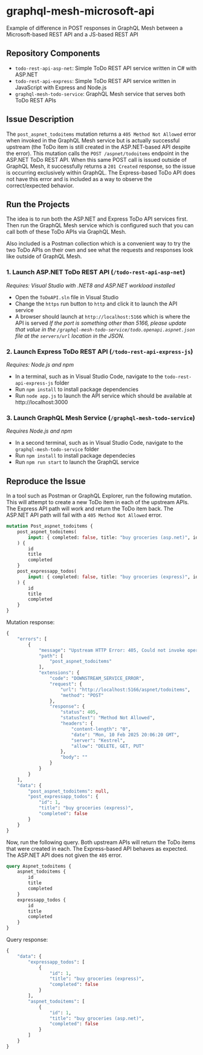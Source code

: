 # graphql-mesh-microsoft-api
Example of difference in POST responses in GraphQL Mesh between a Microsoft-based REST API and a JS-based REST API

## Repository Components
- `todo-rest-api-asp-net`: Simple ToDo REST API service written in C# with ASP.NET
- `todo-rest-api-express`: Simple ToDo REST API service written in JavaScript with Express and Node.js
- `graphql-mesh-todo-service`: GraphQL Mesh service that serves both ToDo REST APIs

## Issue Description
The `post_aspnet_todoitems` mutation returns a `405 Method Not Allowed` error when invoked in the GraphQL Mesh service but is actually successful upstream (the ToDo item is still created in the ASP.NET-based API despite the error). This mutation calls the `POST /aspnet/todoitems` endpoint in the ASP.NET ToDo REST API. When this same POST call is issued outside of GraphQL Mesh, it successfully returns a `201 Created` response, so the issue is occurring exclusively within GraphQL. The Express-based ToDo API does not have this error and is included as a way to observe the correct/expected behavior.

## Run the Projects
The idea is to run both the ASP.NET and Express ToDo API services first. Then run the GraphQL Mesh service which is configured such that you can call both of these ToDo APIs via GraphQL Mesh.

Also included is a Postman collection which is a convenient way to try the two ToDo APIs on their own and see what the requests and responses look like outside of GraphQL Mesh.

### 1. Launch ASP.NET ToDo REST API (`/todo-rest-api-asp-net`)
*Requires: Visual Studio with .NET8 and ASP.NET workload installed*
- Open the `ToDoAPI.sln` file in Visual Studio
- Change the `https` run button to `http` and click it to launch the API service
- A browser should launch at `http://localhost:5166` which is where the API is served
*If the port is something other than 5166, please update that value in the `/graphql-mesh-todo-service/todo.openapi.aspnet.json` file at the `servers/url` location in the JSON.*

### 2. Launch Express ToDo REST API (`/todo-rest-api-express-js`)
*Requires: Node.js and npm*
- In a terminal, such as in Visual Studio Code, navigate to the `todo-rest-api-express-js` folder
- Run `npm install` to install package dependencies
- Run `node app.js` to launch the API service which should be available at http://localhost:3000

### 3. Launch GraphQL Mesh Service (`/graphql-mesh-todo-service`)
*Requires Node.js and npm*
- In a second terminal, such as in Visual Studio Code, navigate to the `graphql-mesh-todo-service` folder
- Run `npm install` to install package dependecies
- Run `npm run start` to launch the GraphQL service

## Reproduce the Issue
In a tool such as Postman or GraphQL Explorer, run the following mutation. This will attempt to create a new ToDo item in each of the upstream APIs. The Express API path will work and return the ToDo item back. The ASP.NET API path will fail with a `405 Method Not Allowed` error.

```graphql
mutation Post_aspnet_todoitems {
    post_aspnet_todoitems(
        input: { completed: false, title: "buy groceries (asp.net)", id: 1 }
    ) {
        id
        title
        completed
    }
    post_expressapp_todos(
        input: { completed: false, title: "buy groceries (express)", id: 1 }
    ) {
        id
        title
        completed
    }
}
```

Mutation response:
```graphql
{
    "errors": [
        {
            "message": "Upstream HTTP Error: 405, Could not invoke operation POST /aspnet/todoitems",
            "path": [
                "post_aspnet_todoitems"
            ],
            "extensions": {
                "code": "DOWNSTREAM_SERVICE_ERROR",
                "request": {
                    "url": "http://localhost:5166/aspnet/todoitems",
                    "method": "POST"
                },
                "response": {
                    "status": 405,
                    "statusText": "Method Not Allowed",
                    "headers": {
                        "content-length": "0",
                        "date": "Mon, 10 Feb 2025 20:06:20 GMT",
                        "server": "Kestrel",
                        "allow": "DELETE, GET, PUT"
                    },
                    "body": ""
                }
            }
        }
    ],
    "data": {
        "post_aspnet_todoitems": null,
        "post_expressapp_todos": {
            "id": 1,
            "title": "buy groceries (express)",
            "completed": false
        }
    }
}
```

Now, run the following query. Both upstream APIs will return the ToDo items that were created in each. The Express-based API behaves as expected. The ASP.NET API does not given the `405` error.
```graphql
query Aspnet_todoitems {
    aspnet_todoitems {
        id
        title
        completed
    }
    expressapp_todos {
        id
        title
        completed
    }
}
```

Query response:
```graphql
{
    "data": {
        "expressapp_todos": [
            {
                "id": 1,
                "title": "buy groceries (express)",
                "completed": false
            }
        ],
        "aspnet_todoitems": [
            {
                "id": 1,
                "title": "buy groceries (asp.net)",
                "completed": false
            }
        ]
    }
}
```